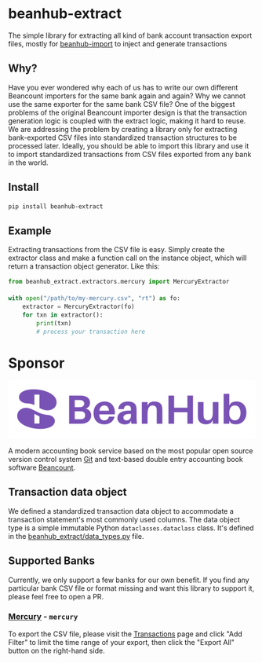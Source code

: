 # beanhub-extract
The simple library for extracting all kind of bank account transaction export files, mostly for [beanhub-import](https://github.com/LaunchPlatform/beanhub-import) to inject and generate transactions

## Why?

Have you ever wondered why each of us has to write our own different Beancount importers for the same bank again and again?
Why we cannot use the same exporter for the same bank CSV file?
One of the biggest problems of the original Beancount importer design is that the transaction generation logic is coupled with the extract logic, making it hard to reuse.
We are addressing the problem by creating a library only for extracting bank-exported CSV files into standardized transaction structures to be processed later.
Ideally, you should be able to import this library and use it to import standardized transactions from CSV files exported from any bank in the world.

## Install

```bash
pip install beanhub-extract
```

## Example

Extracting transactions from the CSV file is easy.
Simply create the extractor class and make a function call on the instance object, which will return a transaction object generator.
Like this:

```python
from beanhub_extract.extractors.mercury import MercuryExtractor

with open("/path/to/my-mercury.csv", "rt") as fo:
    extractor = MercuryExtractor(fo)
    for txn in extractor():
        print(txn)
        # process your transaction here

```

# Sponsor

<p align="center">
  <a href="https://beanhub.io"><img src="https://github.com/LaunchPlatform/beanhub-extract/raw/master/assets/beanhub.svg?raw=true" alt="BeanHub logo" /></a>
</p>

A modern accounting book service based on the most popular open source version control system [Git](https://git-scm.com/) and text-based double entry accounting book software [Beancount](https://beancount.github.io/docs/index.html).

## Transaction data object

We defined a standardized transaction data object to accommodate a transaction statement's most commonly used columns.
The data object type is a simple immutable Python `dataclasses.dataclass` class.
It's defined in the [beanhub_extract/data_types.py](beanhub_extract/data_types.py) file.

## Supported Banks

Currently, we only support a few banks for our own benefit.
If you find any particular bank CSV file or format missing and want this library to support it, please feel free to open a PR.

### [Mercury](https://mercury.com/) - `mercury`

To export the CSV file, please visit the [Transactions](https://app.mercury.com/transactions) page and click "Add Filter" to limit the time range of your export, then click the "Export All" button on the right-hand side.
